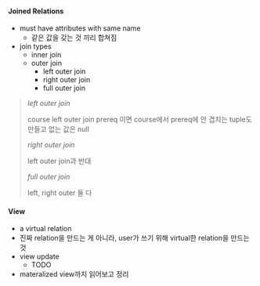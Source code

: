 #### Joined Relations

* must have attributes with same name
    * 같은 값을 갖는 것 끼리 합쳐짐
* join types
    * inner join
    * outer join
        * left outer join
        * right outer join
        * full outer join

> *left outer join*
>
> course left outer join prereq 이면 course에서 prereq에 안 겹치는 tuple도 만들고 없는 값은 null
>
> *right outer join*
>
> left outer join과 반대
>
> *full outer join*
>
>left, right outer 둘 다

#### View

* a virtual relation
* 진짜 relation을 만드는 게 아니라, user가 쓰기 위해 virtual한 relation을 만드는 것
* view update
    * TODO
* materalized view까지 읽어보고 정리


